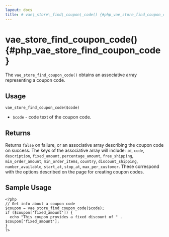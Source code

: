 ```yaml
---
layout: docs
title: # vae\_store\_find\_coupon\_code() {#php_vae_store_find_coupon_code}
---
```


# vae\_store\_find\_coupon\_code() {#php_vae_store_find_coupon_code}

The `vae_store_find_coupon_code()` obtains an associative array
representing a coupon code.

## Usage

`vae_store_find_coupon_code($code)`

-   `$code` - code text of the coupon code.

## Returns

Returns `false` on failure, or an associative array describing the
coupon code on success. The keys of the associative array will include:
`id`, `code`, `description`, `fixed_amount`, `percentage_amount`,
`free_shipping`, `min_order_amount`, `min_order_items`, `country`,
`discount_shipping`, `number_available`, `start_at`, `stop_at`,
`max_per_customer`. These correspond with the options described on the
page for creating coupon codes.

## Sample Usage

    <?php
    // Get info about a coupon code
    $coupon = vae_store_find_coupon_code($code);
    if ($coupon['fixed_amount']) {
      echo "This coupon provides a fixed discount of " . $coupon['fixed_amount'];
    }
    ?>

